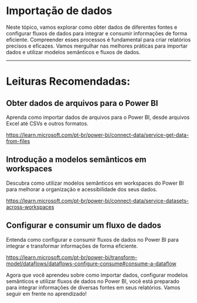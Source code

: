 # Importação de dados

Neste tópico, vamos explorar como obter dados de diferentes fontes e configurar fluxos de dados para integrar e consumir informações de forma eficiente. Compreender esses processos é fundamental para criar relatórios precisos e eficazes. Vamos mergulhar nas melhores práticas para importar dados e utilizar modelos semânticos e fluxos de dados.

---

# Leituras Recomendadas:

## Obter dados de arquivos para o Power BI

Aprenda como importar dados de arquivos para o Power BI, desde arquivos Excel até CSVs e outros formatos.

https://learn.microsoft.com/pt-br/power-bi/connect-data/service-get-data-from-files

## Introdução a modelos semânticos em workspaces

Descubra como utilizar modelos semânticos em workspaces do Power BI para melhorar a organização e acessibilidade dos seus dados.

https://learn.microsoft.com/pt-br/power-bi/connect-data/service-datasets-across-workspaces

## Configurar e consumir um fluxo de dados

Entenda como configurar e consumir fluxos de dados no Power BI para integrar e transformar informações de forma eficiente.

https://learn.microsoft.com/pt-br/power-bi/transform-model/dataflows/dataflows-configure-consume#consume-a-dataflow

Agora que você aprendeu sobre como importar dados, configurar modelos semânticos e utilizar fluxos de dados no Power BI, você está preparado para integrar informações de diversas fontes em seus relatórios. Vamos seguir em frente no aprendizado!
